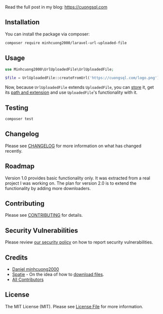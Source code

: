 Read the full post in my blog: https://cuongsql.com

## Installation

You can install the package via composer:

```bash
composer require minhcuong2000/laravel-url-uploaded-file
```

## Usage

``` php
use Minhcuong2000\UrlUploadedFile\UrlUploadedFile;

$file = UrlUploadedFile::createFromUrl('https://cuongsql.com/logo.png');
```

Now, because `UrlUploadedFile` extends `UploadedFile`, you can [store](https://laravel.com/docs/8.x/requests#storing-uploaded-files) it, get its [path and extension](https://laravel.com/docs/8.x/requests#storing-uploaded-files) and use `UploadedFile`'s functionality with it.

## Testing

``` bash
composer test
```

## Changelog

Please see [CHANGELOG](CHANGELOG.md) for more information on what has changed recently.

## Roadmap

Version 1.0 provides basic functionality only. It was extracted from a real project I was working on. The plan for version 2.0 is to extend the functionality by adding more downloaders.

## Contributing

Please see [CONTRIBUTING](.github/CONTRIBUTING.md) for details.

## Security Vulnerabilities

Please review [our security policy](../../security/policy) on how to report security vulnerabilities.

## Credits

- [Daniel minhcuong2000](https://github.com/minhcuong2000D)
- [Spatie](https://github.com/spatie) - On the idea of how to [download files](https://github.com/spatie/laravel-medialibrary/blob/9dc99067cb78f6902b2f70601fb62fe16ba0f7ec/src/Downloaders/DefaultDownloader.php).
- [All Contributors](../../contributors)

## License

The MIT License (MIT). Please see [License File](LICENSE.md) for more information.
